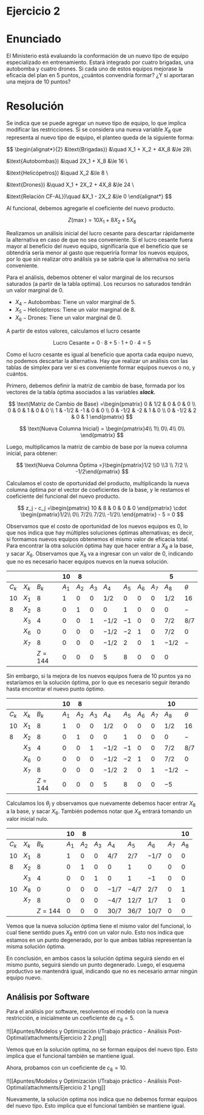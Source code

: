 # Ejercicio 2

# Enunciado

El Ministerio está evaluando la conformación de un nuevo tipo de equipo especializado en entrenamiento. Estará integrado por cuatro brigadas, una autobomba y cuatro drones. Si cada uno de estos equipos mejorase la eficacia del plan en 5 puntos, ¿cuántos convendría formar? ¿Y si aportaran una mejora de 10 puntos?

# Resolución

Se indica que se puede agregar un nuevo tipo de equipo, lo que implica modificar las restricciones. Si se considera una nueva variable $X_8$ que representa al nuevo tipo de equipo, el planteo queda de la siguiente forma:

$$
\begin{alignat*}{2}
&\text{Brigadas}) &\quad X_1 + X_2 + 4X_8 &\le 28\\

&\text{Autobombas}) &\quad 2X_1   + X_8 &\le 16 \\

&\text{Helicópetros}) &\quad  X_2 &\le 8 \\

&\text{Drones}) &\quad X_1 + 2X_2  + 4X_8 &\le 24 \\

&\text{Relación CF-AL})\quad &X_1 - 2X_2 &\le 0
\end{alignat*}
$$

Al funcional, debemos agregarle el coeficiente del nuevo producto.

$$
Z(\max) = 10X_1 + 8X_2 + 5X_8
$$

Realizamos un análisis inicial del lucro cesante para descartar rápidamente la alternativa en caso de que no sea conveniente. Si el lucro cesante fuera mayor al beneficio del nuevo equipo, significaría que el beneficio que se obtendría sería menor al gasto que requeriría formar los nuevos equipos, por lo que sin realizar otro análisis ya se sabría que la alternativa no sería conveniente. 

Para el análisis, debemos obtener el valor marginal de los recursos saturados (a partir de la tabla optima). Los recursos no saturados tendrán un valor marginal de $0$.

- $X_4 - \text{Autobombas}:$ Tiene un valor marginal de $5$.
- $X_5 - \text{Helicópteros}:$ Tiene un valor marginal de $8$.
- $X_6 - \text{Drones}:$ Tiene un valor marginal de $0$.

A partir de estos valores, calculamos el lucro cesante

$$
\text{Lucro Cesante} = 0 \cdot 8 + 5 \cdot 1 + 0 \cdot 4 = 5
$$

Como el lucro cesante es igual al beneficio que aporta cada equipo nuevo, no podemos descartar la alternativa. Hay que realizar un análisis con las tablas de simplex para ver si es conveniente formar equipos nuevos o no, y cuántos.

Primero, debemos definir la matriz de cambio de base, formada por los vectores de la tabla óptima asociados a las variables ***slack.***

$$
\text{Matriz de Cambio de Base} =\begin{pmatrix}
0 & 1/2 & 0 & 0 & 0 \\
0 & 0 & 1 & 0 & 0 \\
1 & -1/2 & -1 & 0 & 0 \\
0 & -1/2 & -2 & 1 & 0 \\
0 & -1/2 & 2 & 0 & 1
\end{pmatrix}
$$

$$
\text{Nueva Columna Inicial} = \begin{pmatrix}4\\ 
1\\ 
0\\
4\\
0\\
\end{pmatrix}
$$

Luego, multiplicamos la matriz de cambio de base por la nueva columna inicial, para obtener:

$$
\text{Nueva Columna Óptima =}\begin{pmatrix}1/2 \\0 \\3 \\ 7/2 \\ -1/2\end{pmatrix}
$$

Calculamos el costo de oportunidad del producto, multiplicando la nueva columna óptima por el vector de coeficientes de la base, y le restamos el coeficiente del funcional del nuevo producto.

$$
z_j - c_j =\begin{pmatrix}
10 & 8 & 0 & 0 & 0
\end{pmatrix} \cdot \begin{pmatrix}1/2\\ 
0\\ 
7/2\\
7/2\\
-1/2\\
\end{pmatrix} - 5 = 0
$$

Observamos que el costo de oportunidad de los nuevos equipos es $0$, lo que nos indica que hay múltiples soluciones óptimas alternativas; es decir, si formamos nuevos equipos obtenemos el mismo valor de eficacia total. Para encontrar la otra solución óptima hay que hacer entrar a $X_8$ a la base, y sacar $X_6$. Observamos que $X_8$ va a ingresar con un valor de $0$, indicando que no es necesario hacer equipos nuevos en la nueva solución.

|  |  |  | $10$ | $8$ |  |  |  |  |  | $5$ |  |
| --- | --- | --- | --- | --- | --- | --- | --- | --- | --- | --- | --- |
| $C_k$ | $X_k$ | $B_k$ | $A_1$ | $A_2$ | $A_3$ | $A_4$ | $A_5$ | $A_6$ | $A_7$ | $A_8$ | $\theta$ |
| $10$ | $X_1$ | $8$ | $1$ | $0$ | $0$ | $1/2$ | $0$ | $0$ | $0$ | $1/2$ | $16$ |
| $8$ | $X_2$ | $8$ | $0$ | $1$ | $0$ | $0$ | $1$ | $0$ | $0$ | $0$ | $-$ |
|  | $X_3$ | $4$ | $0$ | $0$ | $1$ | $-1/2$ | $-1$ | $0$ | $0$ | $7/2$ | $8/7$ |
|  | $X_6$ | $0$ | $0$ | $0$ | $0$ | $-1/2$ | $-2$ | $1$ | $0$ | $7/2$ | $0$ |
|  | $X_7$ | $8$ | $0$ | $0$ | $0$ | $-1/2$ | $2$ | $0$ | $1$ | $-1/2$ | $-$ |
|  |  | $Z = 144$ | $0$ | $0$ | $0$ | $5$ | $8$ | $0$ | $0$ | $0$ |  |

Sin embargo, si la mejora de los nuevos equipos fuera de $10$ puntos ya no estaríamos en la solución óptima, por lo que es necesario seguir iterando hasta encontrar el nuevo punto óptimo.

|  |  |  | $10$ | $8$ |  |  |  |  |  | $10$ |  |
| --- | --- | --- | --- | --- | --- | --- | --- | --- | --- | --- | --- |
| $C_k$ | $X_k$ | $B_k$ | $A_1$ | $A_2$ | $A_3$ | $A_4$ | $A_5$ | $A_6$ | $A_7$ | $A_8$ | $\theta$ |
| $10$ | $X_1$ | $8$ | $1$ | $0$ | $0$ | $1/2$ | $0$ | $0$ | $0$ | $1/2$ | $16$ |
| $8$ | $X_2$ | $8$ | $0$ | $1$ | $0$ | $0$ | $1$ | $0$ | $0$ | $0$ | $-$ |
|  | $X_3$ | $4$ | $0$ | $0$ | $1$ | $-1/2$ | $-1$ | $0$ | $0$ | $7/2$ | $8/7$ |
|  | $X_6$ | $0$ | $0$ | $0$ | $0$ | $-1/2$ | $-2$ | $1$ | $0$ | $7/2$ | $0$ |
|  | $X_7$ | $8$ | $0$ | $0$ | $0$ | $-1/2$ | $2$ | $0$ | $1$ | $-1/2$ | $-$ |
|  |  | $Z = 144$ | $0$ | $0$ | $0$ | $5$ | $8$ | $0$ | $0$ | $-5$ |  |

Calculamos los $\theta_j$ y observamos que nuevamente debemos hacer entrar $X_8$ a la base, y sacar $X_6$. También podemos notar que $X_8$ entrará tomando un valor inicial nulo.

|  |  |  | $10$ | $8$ |  |  |  |  |  | $10$ |
| --- | --- | --- | --- | --- | --- | --- | --- | --- | --- | --- |
| $C_k$ | $X_k$ | $B_k$ | $A_1$ | $A_2$ | $A_3$ | $A_4$ | $A_5$ | $A_6$ | $A_7$ | $A_8$ |
| $10$ | $X_1$ | $8$ | $1$ | $0$ | $0$ | $4/7$ | $2/7$ | $-1/7$ | $0$ | $0$ |
| $8$ | $X_2$ | $8$ | $0$ | $1$ | $0$ | $0$ | $1$ | $0$ | $0$ | $0$ |
|  | $X_3$ | $4$ | $0$ | $0$ | $1$ | $0$ | $1$ | $-1$ | $0$ | $0$ |
| $10$ | $X_8$ | $0$ | $0$ | $0$ | $0$ | $-1/7$ | $-4/7$ | $2/7$ | $0$ | $1$ |
|  | $X_7$ | $8$ | $0$ | $0$ | $0$ | $-4/7$ | $12/7$ | $1/7$ | $1$ | $0$ |
|  |  | $Z = 144$ | $0$ | $0$ | $0$ | $30/7$ | $36/7$ | $10/7$ | $0$ | $0$ |

Vemos que la nueva solución óptima tiene el mismo valor del funcional, lo cual tiene sentido pues $X_8$ entró con un valor nulo. Esto nos indica que estamos en un punto degenerado, por lo que ambas tablas representan la misma solución óptima.

En conclusión, en ambos casos la solución óptima seguirá siendo en el mismo punto, seguirá siendo un punto degenerado. Luego, el esquema productivo se mantendrá igual, indicando que no es necesario armar ningún equipo nuevo.

## Análisis por Software

Para el análisis por software, resolvemos el modelo con la nueva restricción, e inicialmente un coeficiente de $c_8=5$.

!![[Apuntes/Modelos y Optimización I/Trabajo práctico - Análisis Post-Optimal/attachments/Ejercicio 2 2.png]]

Vemos que en la solución optima, no se forman equipos del nuevo tipo. Esto implica que el funcional también se mantiene igual.

Ahora, probamos con un coeficiente de $c_8 = 10$.

!![[Apuntes/Modelos y Optimización I/Trabajo práctico - Análisis Post-Optimal/attachments/Ejercicio 2 1.png]]

Nuevamente, la solución optima nos indica que no debemos formar equipos del nuevo tipo. Esto implica que el funcional también se mantiene igual.